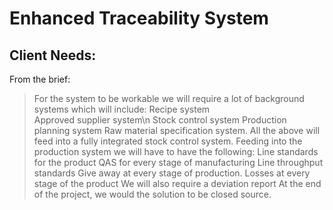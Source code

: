 # Enhanced Traceability System

## Client Needs:
From the brief:
>For the system to be workable we will require a lot of background systems which will include:
Recipe system<br>
Approved supplier system\n
Stock control system
Production planning system
Raw material specification system.
All the above will feed into a fully integrated stock control system.
Feeding into the production system we will have to have the following:
Line standards for the product
QAS for every stage of manufacturing
Line throughput standards
Give away at every stage of production.
Losses at every stage of the product
We will also require a deviation report
At the end of the project, we would the solution to be closed source.

